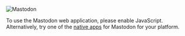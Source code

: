 ![Mastodon](/packs/media/images/logo-927a24510b2077eef1e6404c8480ce6b.svg)

To use the Mastodon web application, please enable JavaScript. Alternatively, try one of the [native apps](https://joinmastodon.org/apps) for Mastodon for your platform.